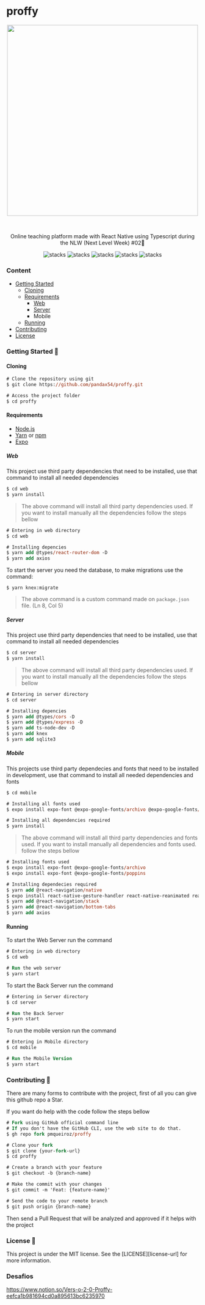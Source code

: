 # proffy


<!-- VARS -->

[node-url]: https://nodejs.org/en
[yarn-url]: https://classic.yarnpkg.com/
[npm-url]:  https://www.npmjs.com/
[expo-url]: https://expo.io/

<!-- VARS -->

<div align="center">

<img width="500px" align="center" src="https://user-images.githubusercontent.com/54639269/89223832-dd796380-d5ad-11ea-9a39-fc852538ca13.png"></img>

</div>

<br>
<p align="center">
    Online teaching platform made with React Native using Typescript during the<a src="https://nextlevelweek.com"> NLW (Next Level Week) #02</a>🚀
</p>



<div align="center">

![stacks](https://img.shields.io/static/v1?label=Nodejs&message=v12.17.0&color=brightgreen)
![stacks](https://img.shields.io/static/v1?label=React&message=v16.13.1&color=brightgreen)
![stacks](https://img.shields.io/static/v1?label=ReactNative&message=v16.13.1&color=brightgreen)
![stacks](https://img.shields.io/static/v1?label=stack&message=Typescript&color=blue)
![stacks](https://img.shields.io/static/v1?label=stack&message=Express&color=blue)


</div>


### Content
* [Getting Started](#Getting-Started-)
    * [Cloning](#Cloning)
    * [Requirements](#Requirements)
        * [Web](#Web)
        * [Server](#Server)
        * Mobile
    * [Running](#Running)
* [Contributing](#Contributing-)
* [License](#License-)

### Getting Started 🚀

#### Cloning

```ps
# Clone the repository using git
$ git clone https://github.com/pandax54/proffy.git

# Access the project folder
$ cd proffy
```

#### Requirements
* [Node.js][node-url]
* [Yarn][yarn-url] or [npm][npm-url]
* [Expo][expo-url]

##### Web

This project use third party dependencies that need to be installed, use that command to install all needed dependencies

```ps
$ cd web
$ yarn install
```

>The above command will install all third party dependencies used. If you want to install manually all the dependencies follow the steps bellow

```ps
# Entering in web directory
$ cd web

# Installing depencies
$ yarn add @types/react-router-dom -D
$ yarn add axios
```

To start the server you need the database, to make migrations use the command:

```
$ yarn knex:migrate
```
>The above command is a custom command made on `package.json` file. (Ln 8, Col 5)

##### Server

This project use third party dependencies that need to be installed, use that command to install all needed dependencies

```ps
$ cd server
$ yarn install
```

>The above command will install all third party dependencies used. If you want to install manually all the dependencies follow the steps bellow

```ps
# Entering in server directory
$ cd server

# Installing depencies
$ yarn add @types/cors -D
$ yarn add @types/express -D
$ yarn add ts-node-dev -D
$ yarn add knex
$ yarn add sqlite3
```

##### Mobile

This projects use third party dependecies and fonts that need to be installed in development, use that command to install all needed dependencies and fonts

```ps
$ cd mobile

# Installing all fonts used
$ expo install expo-font @expo-google-fonts/archivo @expo-google-fonts/poppins

# Installing all dependencies required
$ yarn install
```
>The above command will install all third party dependencies and fonts used. If you want to install manually all dependencies and fonts used. follow the steps bellow

```ps
# Installing fonts used
$ expo install expo-font @expo-google-fonts/archivo
$ expo install expo-font @expo-google-fonts/poppins

# Installing dependecies required
$ yarn add @react-navigation/native
$ expo install react-native-gesture-handler react-native-reanimated react-native-screens react-native-safe-area-context @react-native-community/masked-view
$ yarn add @react-navigation/stack
$ yarn add @react-navigation/bottom-tabs
$ yarn add axios
```

#### Running

To start the Web Server run the command

```ps
# Entering in web directory
$ cd web

# Run the web server
$ yarn start
```

To start the Back Server run the command

```ps
# Entering in Server directory
$ cd server

# Run the Back Server
$ yarn start
```

To run the mobile version run the command

```ps
# Entering in Mobile directory
$ cd mobile

# Run the Mobile Version
$ yarn start
```

### Contributing 🤝

There are many forms to contribute with the project, first of all you can give this github repo a Star.

If you want do help with the code follow the steps bellow

```ps
# Fork using GitHub official command line
# If you don't have the GitHub CLI, use the web site to do that.
$ gh repo fork pmqueiroz/proffy

# Clone your fork
$ git clone {your-fork-url}
$ cd proffy

# Create a branch with your feature
$ git checkout -b {branch-name}

# Make the commit with your changes
$ git commit -m 'Feat: {feature-name}'

# Send the code to your remote branch
$ git push origin {branch-name}
```

Then send a Pull Request that will be analyzed and approved if it helps with the project


### License 📝
This project is under the MIT license. See the [LICENSE][license-url] for more information.


### Desafios
https://www.notion.so/Vers-o-2-0-Proffy-eefca1b981694cd0a895613bc6235970
